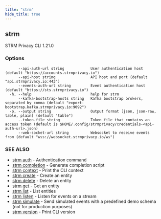 ```yaml
---
title: "strm"
hide_title: true
---
```

## strm

STRM Privacy CLI 1.21.0

### Options

```
      --api-auth-url string            User authentication host (default "https://accounts.strmprivacy.io")
      --api-host string                API host and port (default "api.strmprivacy.io:443")
      --events-auth-url string         Event authentication host (default "https://sts.strmprivacy.io")
  -h, --help                           help for strm
      --kafka-bootstrap-hosts string   Kafka bootstrap brokers, separated by comma (default "export-bootstrap.kafka.strmprivacy.io:9092")
  -o, --output string                  Output format [json, json-raw, table, plain] (default "table")
      --token-file string              Token file that contains an access token (default is $HOME/.config/strmprivacy/credentials-<api-auth-url>.json)
      --web-socket-url string          Websocket to receive events from (default "wss://websocket.strmprivacy.io/ws")
```

### SEE ALSO

* [strm auth](/cli-reference/strm/auth.md)	 - Authentication command
* [strm completion](/cli-reference/strm/completion.md)	 - Generate completion script
* [strm context](/cli-reference/strm/context.md)	 - Print the CLI context
* [strm create](/cli-reference/strm/create.md)	 - Create an entity
* [strm delete](/cli-reference/strm/delete.md)	 - Delete an entity
* [strm get](/cli-reference/strm/get.md)	 - Get an entity
* [strm list](/cli-reference/strm/list.md)	 - List entities
* [strm listen](/cli-reference/strm/listen.md)	 - Listen for events on a stream
* [strm simulate](/cli-reference/strm/simulate.md)	 - Send simulated events with a predefined demo schema (not for production purposes)
* [strm version](/cli-reference/strm/version.md)	 - Print CLI version

